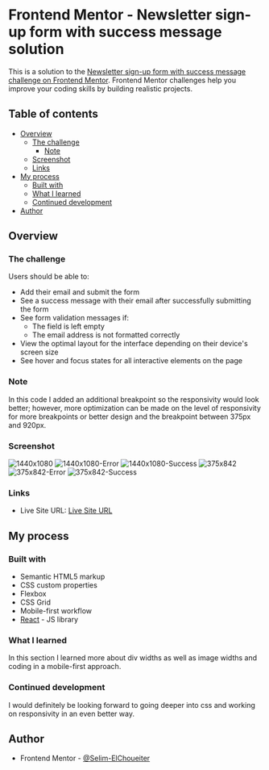 # Frontend Mentor - Newsletter sign-up form with success message solution

This is a solution to the [Newsletter sign-up form with success message challenge on Frontend Mentor](https://www.frontendmentor.io/challenges/newsletter-signup-form-with-success-message-3FC1AZbNrv). Frontend Mentor challenges help you improve your coding skills by building realistic projects.

## Table of contents

- [Overview](#overview)
  - [The challenge](#the-challenge)
    - [Note](#note)
  - [Screenshot](#screenshot)
  - [Links](#links)
- [My process](#my-process)
  - [Built with](#built-with)
  - [What I learned](#what-i-learned)
  - [Continued development](#continued-development)
- [Author](#author)

## Overview

### The challenge

Users should be able to:

- Add their email and submit the form
- See a success message with their email after successfully submitting the form
- See form validation messages if:
  - The field is left empty
  - The email address is not formatted correctly
- View the optimal layout for the interface depending on their device's screen size
- See hover and focus states for all interactive elements on the page

### Note

In this code I added an additional breakpoint so the responsivity would look better; however, more optimization can be made on the level of responsivity for more breakpoints or better design and the breakpoint between 375px and 920px.

### Screenshot

![1440x1080](https://github.com/Selim-ElChoueiter/News-Letter-Form-Frontend-Montor/blob/main/Screenshots/1440x1080.png)
![1440x1080-Error](https://github.com/Selim-ElChoueiter/News-Letter-Form-Frontend-Montor/blob/main/Screenshots/1440x1080-error.png)
![1440x1080-Success](https://github.com/Selim-ElChoueiter/News-Letter-Form-Frontend-Montor/blob/main/Screenshots/1440x1080-success.png)
![375x842](https://github.com/Selim-ElChoueiter/News-Letter-Form-Frontend-Montor/blob/main/Screenshots/375x842.png)
![375x842-Error](https://github.com/Selim-ElChoueiter/News-Letter-Form-Frontend-Montor/blob/main/Screenshots/375x842-error.png)
![375x842-Success](https://github.com/Selim-ElChoueiter/News-Letter-Form-Frontend-Montor/blob/main/Screenshots/375x842-success.png)

### Links

- Live Site URL: [Live Site URL]([https://your-live-site-url.com](https://resilient-unicorn-9a2afb.netlify.app/))

## My process

### Built with

- Semantic HTML5 markup
- CSS custom properties
- Flexbox
- CSS Grid
- Mobile-first workflow
- [React](https://reactjs.org/) - JS library

### What I learned

In this section I learned more about div widths as well as image widths and coding in a mobile-first approach.

### Continued development

I would definitely be looking forward to going deeper into css and working on responsivity in an even better way.

## Author

- Frontend Mentor - [@Selim-ElChoueiter](https://www.frontendmentor.io/profile/Selim-ElChoueiter)
